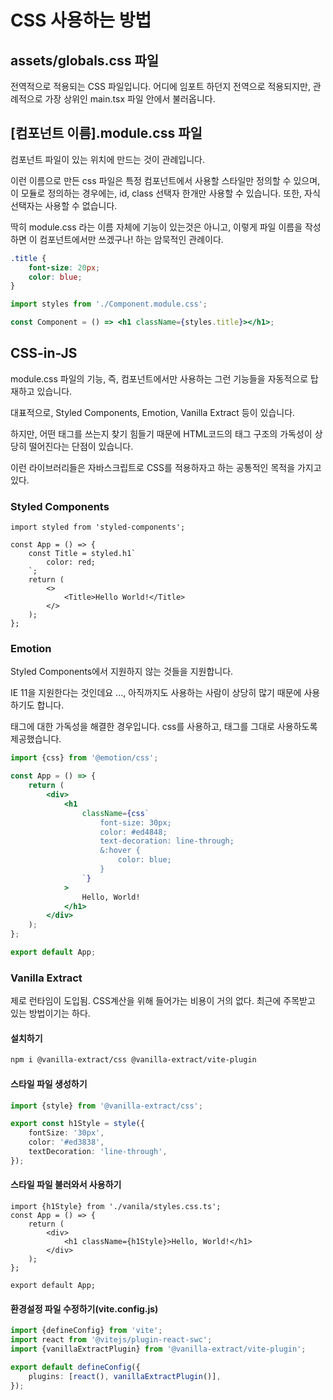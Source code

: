 # CSS 사용하는 방법

## assets/globals.css 파일

전역적으로 적용되는 CSS 파일입니다. 어디에 임포트 하던지 전역으로 적용되지만, 관례적으로 가장 상위인 main.tsx 파일 안에서 불러옵니다.

## [컴포넌트 이름].module.css 파일

컴포넌트 파일이 있는 위치에 만드는 것이 관례입니다.

이런 이름으로 만든 css 파일은 특정 컴포넌트에서 사용할 스타일만 정의할 수 있으며, 이 모듈로 정의하는 경우에는, id, class 선택자 한개만 사용할 수 있습니다. 또한, 자식 선택자는 사용할 수 없습니다.

딱히 module.css 라는 이름 자체에 기능이 있는것은 아니고, 이렇게 파일 이름을 작성하면 이 컴포넌트에서만 쓰겠구나! 하는 암묵적인 관례이다.

```css
.title {
	font-size: 20px;
	color: blue;
}
```

```jsx
import styles from './Component.module.css';

const Component = () => <h1 className={styles.title}></h1>;
```

## CSS-in-JS

module.css 파일의 기능, 즉, 컴포넌트에서만 사용하는 그런 기능들을 자동적으로 탑재하고 있습니다.

대표적으로, Styled Components, Emotion, Vanilla Extract 등이 있습니다.

하지만, 어떤 태그를 쓰는지 찾기 힘들기 때문에 HTML코드의 태그 구조의 가독성이 상당히 떨어진다는 단점이 있습니다.

이런 라이브러리들은 자바스크립트로 CSS를 적용하자고 하는 공통적인 목적을 가지고 있다.

### Styled Components

```tsx
import styled from 'styled-components';

const App = () => {
	const Title = styled.h1`
		color: red;
	`;
	return (
		<>
			<Title>Hello World!</Title>
		</>
	);
};
```

### Emotion

Styled Components에서 지원하지 않는 것들을 지원합니다.

IE 11을 지원한다는 것인데요 ..., 아직까지도 사용하는 사람이 상당히 많기 때문에 사용하기도 합니다.

태그에 대한 가독성을 해결한 경우입니다. css를 사용하고, 태그를 그대로 사용하도록 제공했습니다.

```jsx
import {css} from '@emotion/css';

const App = () => {
	return (
		<div>
			<h1
				className={css`
					font-size: 30px;
					color: #ed4848;
					text-decoration: line-through;
					&:hover {
						color: blue;
					}
				`}
			>
				Hello, World!
			</h1>
		</div>
	);
};

export default App;
```

### Vanilla Extract

제로 런타임이 도입됨. CSS계산을 위해 들어가는 비용이 거의 없다.
최근에 주목받고 있는 방법이기는 하다.

#### 설치하기

```sh
npm i @vanilla-extract/css @vanilla-extract/vite-plugin
```

#### 스타일 파일 생성하기

```ts
import {style} from '@vanilla-extract/css';

export const h1Style = style({
	fontSize: '30px',
	color: '#ed3838',
	textDecoration: 'line-through',
});
```

#### 스타일 파일 불러와서 사용하기

```tsx
import {h1Style} from './vanila/styles.css.ts';
const App = () => {
	return (
		<div>
			<h1 className={h1Style}>Hello, World!</h1>
		</div>
	);
};

export default App;
```

#### 환경설정 파일 수정하기(vite.config.js)

```ts
import {defineConfig} from 'vite';
import react from '@vitejs/plugin-react-swc';
import {vanillaExtractPlugin} from '@vanilla-extract/vite-plugin';

export default defineConfig({
	plugins: [react(), vanillaExtractPlugin()],
});
```
